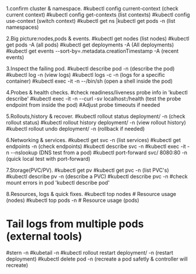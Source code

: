 1.confirm cluster & namespace.
#kubectl config current-context (check current context)
#kubectl config get-contexts  (list contexts)
#kubectl config use-context <name> (switch context)
#kubectl get ns |kubectl get pods -n <namespace> (list namespaces)

2.Big picture:nodes,pods & events.
#kubectl get nodes (list nodes)
#kubectl get pods -A (all pods)
#kubectl get deployments -A (All deployments)
#kubectl get events --sort-by=.metadata.creationTimestamp -A (recent events)

3.Inspect the failing pod.
#kubectl describe pod <pod-name> -n <namespace> (describe the pod)
#kubectl log <pod> -n <namespace> (view logs)
#kubectl logs <pod> -c <container> -n <namespace> (logs for a specific container)
#kubectl exec -it <pod> -n <namespace> --/bin/sh (open a shell inside the pod)

4.Probes & health checks.
#check readiness/liveness probe info in 'kubectl describe'
#kubectl exec -it <pod> -n <namespace> --curl -sv localhost:<port>/health (test the probe endpoint from inside the pod)
#Adjust probe timeouts if needed

5.Rollouts,history & recover.
#kubectl rollout status deployment/<name> -n <namespace> (check rollout status)
#kubectl rollout history deployment/<name> -n <namespace> (view rollout history)
#kubectl rollout undo deployment/<name> -n <namespace> (rollback if needed)

6.Networking & services.
#kubectl get svc -n <namespace> (list services)
#kubectl get endpoints -n <namespace> (check endpoints)
#kubectl describe svc <service-name> -n <namespace> 
#kubectl exec -it <pod> -n <namespace> --nslookup <service> (DNS test from a pod)
#kubectl port-forward svc/<svc> 8080:80 -n <namespace> (quick local test with port-forward)

7.Storage(PVC/PV).
#kubectl get pv
#kubectl get pvc -n <ns> (list PVC's)
#kubectl describe pv <pv-name> -n <ns> (describe a PVC)
#kubectl describe pvc <pvc> -n <ns> 
#check mount errors in pod 'kubectl describe pod'

8.Resources, logs & quick fixes.
#kubectl top nodes                              # Resource usage (nodes)
#kubectl top pods -n <namespace>                # Resource usage (pods)
# Tail logs from multiple pods (external tools)
#stern <pod-pattern> -n <namespace>
#kubetail <pod-pattern> -n <namespace>
#kubectl rollout restart deployment/<name> -n <ns> (restart deployment)
#kubectl delete pod <pod> -n <ns> (recreate a pod safetly & controller will recreate)